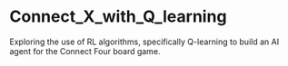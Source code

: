# Connect_X_with_Q_learning
Exploring the use of RL algorithms, specifically Q-learning to build an AI agent for the Connect Four board game.
